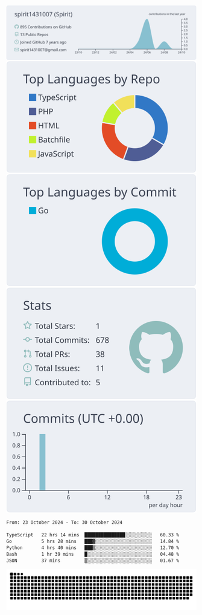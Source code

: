 [![](https://raw.githubusercontent.com/spirit1431007/spirit1431007/master/profile-summary-card-output/nord_bright/0-profile-details.svg)](https://git.io/spiritx)
[![](https://raw.githubusercontent.com/spirit1431007/spirit1431007/master/profile-summary-card-output/nord_bright/1-repos-per-language.svg)](https://git.io/spiritx) [![](https://raw.githubusercontent.com/spirit1431007/spirit1431007/master/profile-summary-card-output/nord_bright/2-most-commit-language.svg)](https://git.io/spiritx)
[![](https://raw.githubusercontent.com/spirit1431007/spirit1431007/master/profile-summary-card-output/nord_bright/3-stats.svg)](https://git.io/spiritx) [![](https://raw.githubusercontent.com/spirit1431007/spirit1431007/master/profile-summary-card-output/nord_bright/4-productive-time.svg)](https://git.io/spiritx)

<!--START_SECTION:waka-->

```txt
From: 23 October 2024 - To: 30 October 2024

TypeScript   22 hrs 14 mins  ███████████████░░░░░░░░░░   60.33 %
Go           5 hrs 28 mins   ███▓░░░░░░░░░░░░░░░░░░░░░   14.84 %
Python       4 hrs 40 mins   ███▒░░░░░░░░░░░░░░░░░░░░░   12.70 %
Bash         1 hr 39 mins    █░░░░░░░░░░░░░░░░░░░░░░░░   04.48 %
JSON         37 mins         ▒░░░░░░░░░░░░░░░░░░░░░░░░   01.67 %
```

<!--END_SECTION:waka-->

![contribution](https://github.com/spirit1431007/spirit1431007/blob/output/github-contribution-grid-snake.svg)
